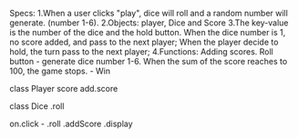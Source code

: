 Specs:
1.When a user clicks "play", dice will roll and a random number will generate. (number 1-6).
2.Objects: player, Dice and Score
3.The key-value is the number of the dice and the hold button.
  When the dice number is 1, no score added, and pass to the next player;
  When the player decide to hold, the turn pass to the next player;
4.Functions:
  Adding scores.
  Roll button - generate dice number 1-6.
  When the sum of the score reaches to 100, the game stops. - Win

<!-- class Game

Player

Dice -->


class Player
  score
  add.score


class Dice
  .roll



on.click - .roll
           .addScore
           .display 
